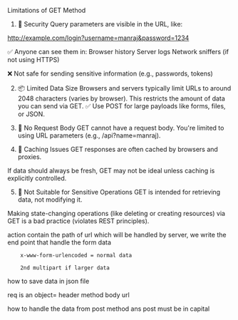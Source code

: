Limitations of GET Method

1. 🔐 Security
Query parameters are visible in the URL, like:
 
http://example.com/login?username=manraj&password=1234

✅ Anyone can see them in:
Browser history
Server logs
Network sniffers (if not using HTTPS)

❌ Not safe for sending sensitive information (e.g., passwords, tokens)

2. 📦 Limited Data Size
Browsers and servers typically limit URLs to around 2048 characters (varies by browser).
This restricts the amount of data you can send via GET.
✅ Use POST for large payloads like forms, files, or JSON.


3. 🧠 No Request Body
GET cannot have a request body.
You're limited to using URL parameters (e.g., /api?name=manraj).


4. 📁 Caching Issues
GET responses are often cached by browsers and proxies.

If data should always be fresh, GET may not be ideal unless caching is explicitly controlled.

5. 🧼 Not Suitable for Sensitive Operations
GET is intended for retrieving data, not modifying it.

Making state-changing operations (like deleting or creating resources) via GET is a bad practice (violates REST principles).



action contain the path of url which will be handled by server,
we write the end point that handle the form data


      
        x-www-form-urlencoded = normal data

        2nd multipart if larger data


how to save data in json file


req is an object=  header method body url



how to handle the data from post method 
ans post must be in capital